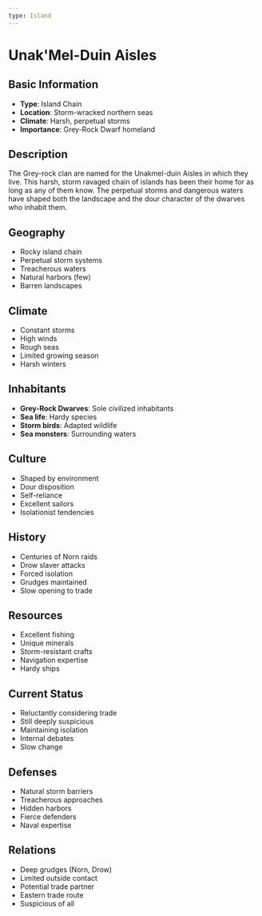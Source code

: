 ```yaml
---
type: Island
---
```


# Unak'Mel-Duin Aisles

## Basic Information
- **Type**: Island Chain
- **Location**: Storm-wracked northern seas
- **Climate**: Harsh, perpetual storms
- **Importance**: Grey-Rock Dwarf homeland

## Description
The Grey-rock clan are named for the Unakmel-duin Aisles in which they live. This harsh, storm ravaged chain of islands has been their home for as long as any of them know. The perpetual storms and dangerous waters have shaped both the landscape and the dour character of the dwarves who inhabit them.

## Geography
- Rocky island chain
- Perpetual storm systems
- Treacherous waters
- Natural harbors (few)
- Barren landscapes

## Climate
- Constant storms
- High winds
- Rough seas
- Limited growing season
- Harsh winters

## Inhabitants
- **Grey-Rock Dwarves**: Sole civilized inhabitants
- **Sea life**: Hardy species
- **Storm birds**: Adapted wildlife
- **Sea monsters**: Surrounding waters

## Culture
- Shaped by environment
- Dour disposition
- Self-reliance
- Excellent sailors
- Isolationist tendencies

## History
- Centuries of Norn raids
- Drow slaver attacks
- Forced isolation
- Grudges maintained
- Slow opening to trade

## Resources
- Excellent fishing
- Unique minerals
- Storm-resistant crafts
- Navigation expertise
- Hardy ships

## Current Status
- Reluctantly considering trade
- Still deeply suspicious
- Maintaining isolation
- Internal debates
- Slow change

## Defenses
- Natural storm barriers
- Treacherous approaches
- Hidden harbors
- Fierce defenders
- Naval expertise

## Relations
- Deep grudges (Norn, Drow)
- Limited outside contact
- Potential trade partner
- Eastern trade route
- Suspicious of all